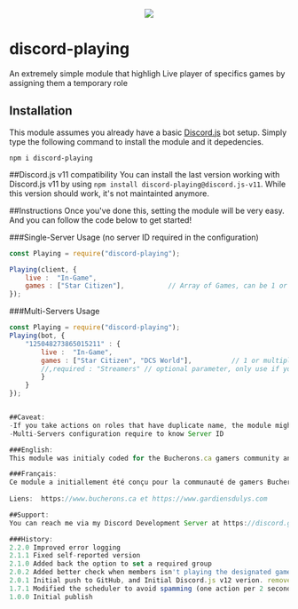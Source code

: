 <p align="center"><a href="https://nodei.co/npm/discord-playing/"><img src="https://nodei.co/npm/discord-playing.png"></a></p>

# discord-playing
An extremely simple module that highligh Live player of specifics games by assigning them a temporary role 

## Installation
This module assumes you already have a basic [Discord.js](https://discord.js.org/#/) bot setup.
Simply type the following command to install the module and it depedencies.
```
npm i discord-playing
``` 

##Discord.js v11 compatibility
You can install the last version working with Discord.js v11 by using `npm install discord-playing@discord.js-v11`.
While this version should work, it's not maintainted anymore.

##Instructions
Once you've done this, setting the module will be very easy.
And you can follow the code  below to get started!

###Single-Server Usage (no server ID required in the configuration)
```js
const Playing = require("discord-playing");

Playing(client, {
	live :  "In-Game",
	games : ["Star Citizen"], 			// Array of Games, can be 1 or multiples format changed on v2.0.0
});
```
###Multi-Servers Usage 

```js
const Playing = require("discord-playing");
Playing(bot, {
	"125048273865015211" : {
		live :  "In-Game",
		games : ["Star Citizen", "DCS World"],          // 1 or multiple games, format changed on v2.0.0
		//,required : "Streamers" // optional parameter, only use if you want to take action on people of a specific role
		}	
	}
});


##Caveat:
-If you take actions on roles that have duplicate name, the module might get confused 
-Multi-Servers configuration require to know Server ID

###English:
This module was initialy coded for the Bucherons.ca gamers community and the Star Citizen Organization "Gardiens du LYS".

###Français:
Ce module a initiallement été conçu pour la communauté de gamers Bucherons.ca, la communauté gaming pour adultes au Québec, et l'organisation des Gardiens du LYS dans Star Citizen.  
  
Liens:  https://www.bucherons.ca et https://www.gardiensdulys.com  

##Support:
You can reach me via my Discord Development Server at https://discord.gg/Tmtjkwz

###History:  
2.2.0 Improved error logging  
2.1.1 Fixed self-reported version  
2.1.0 Added back the option to set a required group  
2.0.2 Added better check when members isn't playing the designated games anymore  
2.0.1 Initial push to GitHub, and Initial Discord.js v12 verion. removed required group option, contact me if you need.  
1.7.1 Modified the scheduler to avoid spamming (one action per 2 seconds max), last v11 compatible version  
1.0.0 Initial publish  

